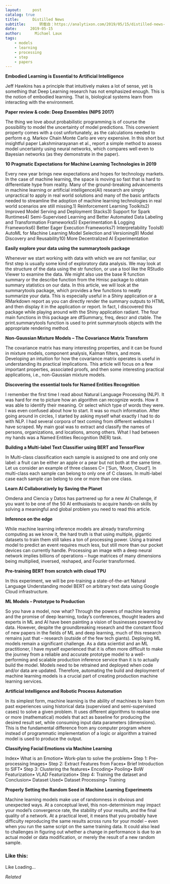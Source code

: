 ```yaml
---
layout:     post
catalog: true
title:      Distilled News
subtitle:      转载自：https://analytixon.com/2019/05/15/distilled-news-1067/
date:      2019-05-15
author:      Michael Laux
tags:
    - models
    - learning
    - processing
    - step
    - papers
---
```


**Embodied Learning is Essential to Artificial Intelligence**

Jeff Hawkins has a principle that intuitively makes a lot of sense, yet is something that Deep Learning research has not emphasized enough. This is the notion of embodied learning. That is, biological systems learn from interacting with the environment.

**Paper review & code: Deep Ensembles (NIPS 2017)**

The thing we love about probabilistic programming is of course the possibility to model the uncertainty of model predictions. This convenient property comes with a cost unfortunately, as the calculations needed to perform e.g. Markov Chain Monte Carlo are very expensive. In this short but insightful paper Lakshminarayanan et al., report a simple method to assess model uncertainty using neural networks, which compares well even to Bayesian networks (as they demonstrate in the paper).

**10 Pragmatic Expectations for Machine Learning Technologies in 2019**

Every new year brings new expectations and hopes for technology markets. In the case of machine learning, the space is moving so fast that is hard to differentiate hype from reality. Many of the ground-breaking advancements in machine learning or artificial intelligence(AI) research are simply unpractical to apply in real world solutions and many of the basic artifacts needed to streamline the adoption of machine learning technologies in real world scenarios are still missing.1) Reinforcement Learning Toolkits2) Improved Model Serving and Deployment Stacks3) Support for Spark Runtimes4) Semi-Supervised Learning and Better Automated Data Labeling and Transformation Frameworks5) Experimentation & Logging Frameworks6) Better Eager Execution Frameworks7) Interpretability Tools8) AutoML for Machine Learning Model Selection and Versioning9) Model Discovery and Reusability10) More Decentralized AI Experimentation

**Easily explore your data using the summarytools package**

Whenever we start working with data with which we are not familiar, our first step is usually some kind of exploratory data analysis. We may look at the structure of the data using the str function, or use a tool like the RStudio Viewer to examine the data. We might also use the base R function summary or the describe function from the Hmisc package to obtain summary statistics on our data. In this article, we will look at the summarytools package, which provides a few functions to neatly summarize your data. This is especially useful in a Shiny application or a RMarkdown report as you can directly render the summary outputs to HTML and then display it in the application or report. In fact, I discovered this package while playing around with the Shiny application radiant. The four main functions in this package are dfSummary, freq, descr and ctable. The print.summarytools function is used to print summarytools objects with the appropriate rendering method.

**Non-Gaussian Mixture Models – The Covariance Matrix Transform**

The covariance matrix has many interesting properties, and it can be found in mixture models, component analysis, Kalman filters, and more. Developing an intuition for how the covariance matrix operates is useful in understanding its practical implications. This article will focus on a few important properties, associated proofs, and then some interesting practical applications, i.e., non-Gaussian mixture models.

**Discovering the essential tools for Named Entities Recognition**

I remember the first time I read about Natural Language Processing (NLP). It was hard for me to picture how an algorithm can recognize words. How it was able to identify their meaning. Or select which type of words they were. I was even confused about how to start. It was so much information. After going around in circles, I started by asking myself what exactly I had to do with NLP. I had several corpora of text coming from different websites I have scraped. My main goal was to extract and classify the names of persons, organizations, and locations, among others. What I had between my hands was a Named Entities Recognition (NER) task.

**Building a Multi-label Text Classifier using BERT and TensorFlow**

In Multi-class classification each sample is assigned to one and only one label: a fruit can be either an apple or a pear but not both at the same time. Let us consider an example of three classes C= [‘Sun, ‘Moon, Cloud’]. In multi-class each sample can belong to only one of C classes. In multi-label case each sample can belong to one or more than one class.

**Learn AI Collaboratively by Saving the Planet**

Omdena and Ciencia y Datos has partnered up for a new AI Challenge, if you want to be one of the 50 AI enthusiasts to acquire hands-on skills by solving a meaningful and global problem you need to read this article.

**Inference on the edge**

While machine learning inference models are already transforming computing as we know it, the hard truth is that using multiple, gigantic datasets to train them still takes a ton of processing power. Using a trained model to predict an event requires much less, but still more than our pocket devices can currently handle. Processing an image with a deep neural network implies billions of operations – huge matrices of many dimensions being multiplied, inversed, reshaped, and Fourier transformed.

**Pre-training BERT from scratch with cloud TPU**

In this experiment, we will be pre-training a state-of-the-art Natural Language Understanding model BERT on arbitrary text data using Google Cloud infrastructure.

**ML Models – Prototype to Production**

So you have a model, now what? Through the powers of machine learning and the promise of deep learning, today’s conferences, thought leaders and experts in ML and AI have been painting a vision of businesses powered by data. However, despite the groundbreaking research and the constant flood of new papers in the fields of ML and deep learning, much of this research remains just that – research (outside of the few tech giants). Deploying ML models remain a significant challenge. As a data scientist and an ML practitioner, I have myself experienced that it is often more difficult to make the journey from a reliable and accurate prototype model to a well-performing and scalable production inference service than it is to actually build the model. Models need to be retrained and deployed when code and/or data are updated. Therefore, automating the build and deployment of machine learning models is a crucial part of creating production machine learning services.

**Artificial Intelligence and Robotic Process Automation**

In its simplest form, machine learning is the ability of machines to learn from past experiences using historical data (supervised and semi-supervised cases) to solve a given problem. It uses different algorithms to realise one or more (mathematical) models that act as baseline for producing the desired result set, while consuming input data parameters (dimensions). This is the fundamental difference from any computer program where instead of programmatic implementation of a logic or algorithm a trained model is used to produce the output.

**Classifying Facial Emotions via Machine Learning**

Index• What is an Emotion• Work-plan to solve the problem• Step 1: Pre-processing Images• Step 2: Extract Features from Faces• Brief Introduction to SIFT• Step 3: Clustering the features• Encoding• Pooling• BoW Featurization• VLAD Featurization• Step 4: Training the dataset and Conclusion• Dataset Used• Dataset Processing• Training

**Properly Setting the Random Seed in Machine Learning Experiments**

Machine learning models make use of randomness in obvious and unexpected ways. At a conceptual level, this non-determinism may impact your model’s convergence rate, the stability of your results, and the final quality of a network. At a practical level, it means that you probably have difficulty reproducing the same results across runs for your model – even when you run the same script on the same training data. It could also lead to challenges in figuring out whether a change in performance is due to an actual model or data modification, or merely the result of a new random sample.





### Like this:

Like Loading...


*Related*

